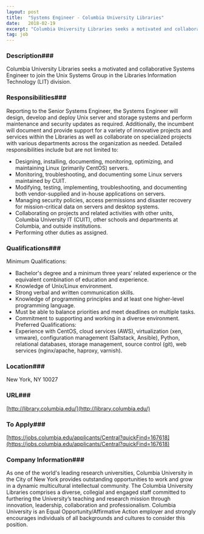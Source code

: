 ```yaml
---
layout: post
title:  "Systems Engineer - Columbia University Libraries"
date:   2018-02-19
excerpt: "Columbia University Libraries seeks a motivated and collaborative Systems Engineer to join the Unix Systems Group in the Libraries Information Technology (LIT) division."
tag: job
---
```


### Description###

Columbia University Libraries seeks a motivated and collaborative Systems Engineer to join the Unix Systems Group in the Libraries Information Technology (LIT) division.


### Responsibilities###

Reporting to the Senior Systems Engineer, the Systems Engineer will design, develop and deploy Unix server and storage systems and perform maintenance and security updates as required. Additionally, the incumbent will document and provide support for a variety of innovative projects and services within the Libraries as well as collaborate on specialized projects with various departments across the organization as needed. 
Detailed responsibilities include but are not limited to: 
- Designing, installing, documenting, monitoring, optimizing, and maintaining Linux (primarily CentOS) servers.
- Monitoring, troubleshooting, and documenting some Linux servers maintained by CUIT.
- Modifying, testing, implementing, troubleshooting, and documenting both vendor-supplied and in-house applications on servers.
- Managing security policies, access permissions and disaster recovery for mission-critical data on servers and desktop systems.
- Collaborating on projects and related activities with other units, Columbia University IT (CUIT), other schools and departments at Columbia, and outside institutions.
- Performing other duties as assigned.



### Qualifications###

Minimum Qualifications: 
- Bachelor's degree and a minimum three years’ related experience or the equivalent combination of education and experience.
- Knowledge of Unix/Linux environment. 
- Strong verbal and written communication skills. 
- Knowledge of programming principles and at least one higher-level programming language. 
- Must be able to balance priorities and meet deadlines on multiple tasks.
- Commitment to supporting and working in a diverse environment.
Preferred Qualifications: 
- Experience with CentOS, cloud services (AWS), virtualization (xen, vmware), configuration management (Saltstack, Ansible), Python, relational databases, storage management, source control (git), web services (nginx/apache, haproxy, varnish).




### Location###

New York, NY 10027


### URL###

[http://library.columbia.edu/](http://library.columbia.edu/)

### To Apply###

[https://jobs.columbia.edu/applicants/Central?quickFind=167618](https://jobs.columbia.edu/applicants/Central?quickFind=167618)


### Company Information###

As one of the world's leading research universities, Columbia University in the City of New York provides outstanding opportunities to work and grow in a dynamic multicultural intellectual community. The Columbia University Libraries comprises a diverse, collegial and engaged staff committed to furthering the University’s teaching and research mission through innovation, leadership, collaboration and professionalism. Columbia University is an Equal Opportunity/Affirmative Action employer and strongly encourages individuals of all backgrounds and cultures to consider this position.



